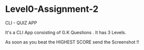 # Level0-Assignment-2
CLI - QUIZ APP

It's a CLI App consisting of G.K Questions .
It has 3 Levels. 

As soon as you beat the HIGHEST SCORE send the Screenshot !!
